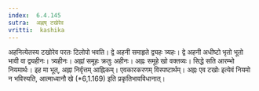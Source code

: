 ```yaml
---
index:  6.4.145
sutra:  अह्नष् टखेरेव
vritti:  kashika 
---
```


अहनित्येतस्य टखोरेव परतः टिलोपो भवति। द्वे अहनी समाहृते द्व्यहः त्र्यहः। द्वे अहनी अधीष्टो भृतो भूतो भावी वा द्व्यहीनः। त्र्यहीनः। अह्नां समूहः क्रतुः अहीनः। अह्नः समूहे खो वक्तव्यः। सिद्धे सति आरम्भो नियमार्थः। इह मा भूत्, अह्ना निर्वृत्तम् आह्निकम्। एवकारकरणम् विस्पष्टार्थम्। अह्नः एव टखोः इत्येवं नियमो न भविस्यति, आत्माध्वानौ खे (*6,1.169) इति प्रकृतिभावविधानात्।

